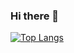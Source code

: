 ### Hi there 👋

[![Top Langs](https://github-readme-stats.vercel.app/api/top-langs/?username=nicoconte&layout=compact)](https://github.com/nicoconte/github-readme-stats)

<!--
**Nicoconte/NicoConte** is a ✨ _special_ ✨ repository because its `README.md` (this file) appears on your GitHub profile.

Here are some ideas to get you started:

- 🔭 I’m currently working on ...
- 🌱 I’m currently learning ...
- 👯 I’m looking to collaborate on ...
- 🤔 I’m looking for help with ...
- 💬 Ask me about ...
- 📫 How to reach me: ...
- 😄 Pronouns: ...
- ⚡ Fun fact: ...
-->
